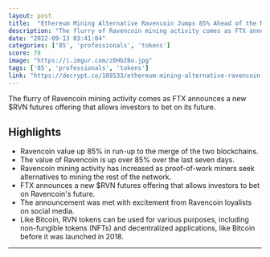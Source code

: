 ```yaml
---
layout: post
title:  "Ethereum Mining Alternative Ravencoin Jumps 85% Ahead of the Merge"
description: "The flurry of Ravencoin mining activity comes as FTX announces a new $RVN futures offering that allows investors to bet on its future."
date: "2022-09-13 03:41:04"
categories: ['85', 'professionals', 'tokens']
score: 78
image: "https://i.imgur.com/z6Hb2Bo.jpg"
tags: ['85', 'professionals', 'tokens']
link: "https://decrypt.co/109533/ethereum-mining-alternative-ravencoin-jumps-85-in-lead-up-to-the-merge"
---
```


The flurry of Ravencoin mining activity comes as FTX announces a new $RVN futures offering that allows investors to bet on its future.

## Highlights

- Ravencoin value up 85% in run-up to the merge of the two blockchains.
- The value of Ravencoin is up over 85% over the last seven days.
- Ravencoin mining activity has increased as proof-of-work miners seek alternatives to mining the rest of the network.
- FTX announces a new $RVN futures offering that allows investors to bet on Ravencoin's future.
- The announcement was met with excitement from Ravencoin loyalists on social media.
- Like Bitcoin, RVN tokens can be used for various purposes, including non-fungible tokens (NFTs) and decentralized applications, like Bitcoin before it was launched in 2018.

---
